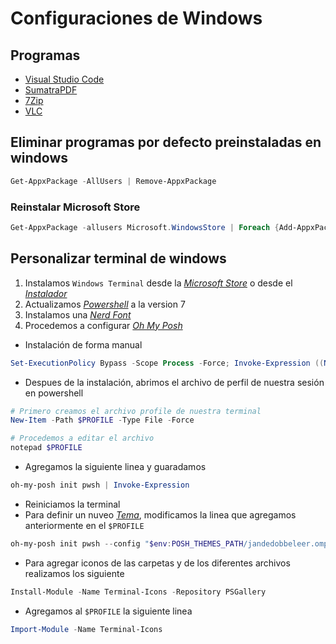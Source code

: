
# Configuraciones de Windows

## Programas
- [Visual Studio Code](https://code.visualstudio.com/download)
- [SumatraPDF](https://www.sumatrapdfreader.org/download-free-pdf-viewer)
- [7Zip](https://www.7-zip.org/download.html)
- [VLC](https://www.videolan.org/vlc/download-windows.html)

## Eliminar programas por defecto preinstaladas en windows
~~~powershell
Get-AppxPackage -AllUsers | Remove-AppxPackage
~~~

### Reinstalar Microsoft Store
~~~powershell
Get-AppxPackage -allusers Microsoft.WindowsStore | Foreach {Add-AppxPackage -DisableDevelopmentMode -Register "$($_.InstallLocation)\AppXManifest.xml"}
~~~

## Personalizar terminal de windows
1. Instalamos `Windows Terminal` desde la [*Microsoft Store*](https://apps.microsoft.com/detail/9n0dx20hk701?rtc=1&hl=es-mx&gl=MX) o desde el [*Instalador*](https://github.com/microsoft/terminal?tab=readme-ov-file#installing-and-running-windows-terminal)
2. Actualizamos [*Powershell*](https://learn.microsoft.com/es-mx/powershell/scripting/install/installing-powershell-on-windows?view=powershell-7.4#msi) a la version 7
3. Instalamos una [*Nerd Font*](https://www.nerdfonts.com/font-downloads)
4. Procedemos a configurar [*Oh My Posh*](https://ohmyposh.dev/docs/installation/windows)
  - Instalación de forma manual 
~~~powershell
Set-ExecutionPolicy Bypass -Scope Process -Force; Invoke-Expression ((New-Object System.Net.WebClient).DownloadString('https://ohmyposh.dev/install.ps1'))
~~~
 - Despues de la instalación, abrimos el archivo de perfil de nuestra sesión en powershell
~~~powershell
# Primero creamos el archivo profile de nuestra terminal 
New-Item -Path $PROFILE -Type File -Force

# Procedemos a editar el archivo
notepad $PROFILE

~~~

 - Agregamos la siguiente linea y guaradamos
~~~powershell
oh-my-posh init pwsh | Invoke-Expression
~~~

 - Reiniciamos la terminal
 - Para definir un nuveo [*Tema*](https://ohmyposh.dev/docs/themes), modificamos la linea que agregamos anteriormente en el `$PROFILE`
~~~powershell
oh-my-posh init pwsh --config "$env:POSH_THEMES_PATH/jandedobbeleer.omp.json" | Invoke-Expression
~~~

- Para agregar iconos de las carpetas y de los diferentes archivos realizamos los siguiente
~~~powershell
Install-Module -Name Terminal-Icons -Repository PSGallery
~~~
- Agregamos al `$PROFILE` la siguiente linea
~~~powershell
Import-Module -Name Terminal-Icons
~~~